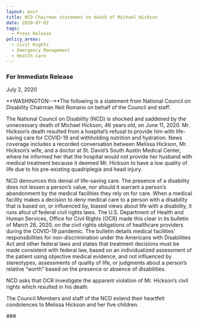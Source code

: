 ```yaml
---
layout: post
title: NCD Chairman statement on death of Michael Hickson
date: 2020-07-02
tags:
  - Press Release
policy_areas:
  - Civil Rights
  - Emergency Management
  - Health Care
---
```


### For Immediate Release

July 2, 2020

**WASHINGTON--**The following is a statement from National Council on Disability Chairman Neil Romano on behalf of the Council and staff:

The National Council on Disability (NCD) is shocked and saddened by the unnecessary death of Michael Hickson, 46 years old, on June 11, 2020. Mr. Hickson’s death resulted from a hospital’s refusal to provide him with life-saving care for COVID-19 and withholding nutrition and hydration. News coverage includes a recorded conversation between Melissa Hickson, Mr. Hickson’s wife, and a doctor at St. David’s South Austin Medical Center, where he informed her that the hospital would not provide her husband with medical treatment because it deemed Mr. Hickson to have a low quality of life due to his pre-existing quadriplegia and head injury.

NCD denounces this denial of life-saving care. The presence of a disability does not lessen a person’s value, nor should it warrant a person’s abandonment by the medical facilities they rely on for care. When a medical facility makes a decision to deny medical care to a person with a disability that is based on, or influenced by, biased views about life with a disability, it runs afoul of federal civil rights laws. The U.S. Department of Health and Human Services, Office for Civil Rights (OCR) made this clear in its bulletin of March 28, 2020, on the civil rights obligations of healthcare providers during the COVID-19 pandemic. The bulletin details medical facilities’ responsibilities for non-discrimination under the Americans with Disabilities Act and other federal laws and states that treatment decisions must be made consistent with federal law, based on an individualized assessment of the patient using objective medical evidence, and not influenced by stereotypes, assessments of quality of life, or judgments about a person’s relative “worth” based on the presence or absence of disabilities.

NCD asks that OCR investigate the apparent violation of Mr. Hickson’s civil rights which resulted in his death.

The Council Members and staff of the NCD extend their heartfelt condolences to Melissa Hickson and her five children.

\###
